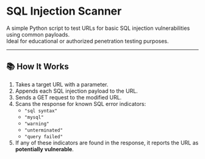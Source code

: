 # SQL Injection Scanner

A simple Python script to test URLs for basic SQL injection vulnerabilities using common payloads.  
Ideal for educational or authorized penetration testing purposes.

---

## 📚 How It Works

1. Takes a target URL with a parameter.
2. Appends each SQL injection payload to the URL.
3. Sends a GET request to the modified URL.
4. Scans the response for known SQL error indicators:
   - `"sql syntax"`
   - `"mysql"`
   - `"warning"`
   - `"unterminated"`
   - `"query failed"`
5. If any of these indicators are found in the response, it reports the URL as **potentially vulnerable**.
